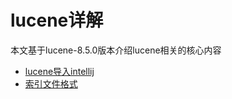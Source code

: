 lucene详解
=============

本文基于lucene-8.5.0版本介绍lucene相关的核心内容

* [lucene导入intellij](lucene导入intellij.md)
* [索引文件格式](索引文件格式.md)
